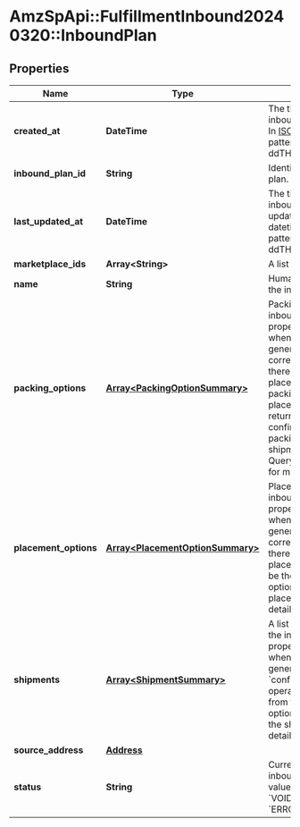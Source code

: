 # AmzSpApi::FulfillmentInbound20240320::InboundPlan

## Properties
Name | Type | Description | Notes
------------ | ------------- | ------------- | -------------
**created_at** | **DateTime** | The time at which the inbound plan was created. In [ISO 8601](https://developer-docs.amazon.com/sp-api/docs/iso-8601) datetime with pattern &#x60;yyyy-MM-ddTHH:mm:ssZ&#x60;. | 
**inbound_plan_id** | **String** | Identifier of an inbound plan. | 
**last_updated_at** | **DateTime** | The time at which the inbound plan was last updated. In [ISO 8601](https://developer-docs.amazon.com/sp-api/docs/iso-8601) datetime format with pattern &#x60;yyyy-MM-ddTHH:mm:ssZ&#x60;. | 
**marketplace_ids** | **Array&lt;String&gt;** | A list of marketplace IDs. | 
**name** | **String** | Human-readable name of the inbound plan. | 
**packing_options** | [**Array&lt;PackingOptionSummary&gt;**](PackingOptionSummary.md) | Packing options for the inbound plan. This property will be populated when it has been generated via the corresponding operation. If there is a chosen placement option, only packing options for that placement option will be returned. If there are confirmed shipments, only packing options for those shipments will be returned. Query the packing option for more details. | [optional] 
**placement_options** | [**Array&lt;PlacementOptionSummary&gt;**](PlacementOptionSummary.md) | Placement options for the inbound plan. This property will be populated when it has been generated via the corresponding operation. If there is a chosen placement option, that will be the only returned option. Query the placement option for more details. | [optional] 
**shipments** | [**Array&lt;ShipmentSummary&gt;**](ShipmentSummary.md) | A list of shipment IDs for the inbound plan. This property is populated when it has been generated with the &#x60;confirmPlacementOptions&#x60; operation. Only shipments from the chosen placement option are returned. Query the shipment for more details. | [optional] 
**source_address** | [**Address**](Address.md) |  | 
**status** | **String** | Current status of the inbound plan. Possible values: &#x60;ACTIVE&#x60;, &#x60;VOIDED&#x60;, &#x60;SHIPPED&#x60;, &#x60;ERRORED&#x60;. | 

